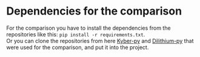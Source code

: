 # Dependencies for the comparison 
For the comparison you have to install the dependencies from the repositories like this: `pip install -r requirements.txt`. <br>
Or you can clone the repositories from here [Kyber-py](https://github.com/GiacomoPope/kyber-py) and [Dilithium-py](https://github.com/GiacomoPope/dilithium-py) that were used for the comparison, and put it into the project.